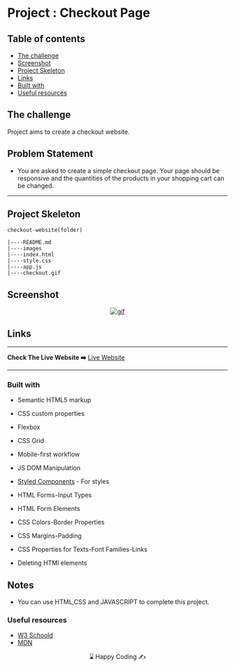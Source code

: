 
# Project : Checkout Page

## Table of contents

  - [The challenge](#the-challenge)
  - [Screenshot](#screenshot)
  - [Project Skeleton ](#project-skeleton)
  - [Links](#links)
  - [Built with](#built-with)
  - [Useful resources](#useful-resources)



## The challenge
Project aims to create a checkout website.

## Problem Statement

- You are asked to create a simple checkout page. Your page should be responsive and the quantities of the products in your shopping cart can be changed.
<hr>



## Project Skeleton 

```
checkout-website(folder)

|----README.md                   
|----images      
|----index.html  
|----style.css   
|----app.js
|----checkout.gif

```

## Screenshot
<p align="center">
<a href="https://ugurcansarici.github.io/HTML-CSS-CheckoutProject/"><img src="checkout.gif" alt="gif"></a>
</p>



## Links
<hr>
<b>Check The Live Website ➡️</b> <a href="https://ugurcansarici.github.io/HTML-CSS-CheckoutProject/">Live Website</a>
<hr>

### Built with

- Semantic HTML5 markup
- CSS custom properties
- Flexbox
- CSS Grid
- Mobile-first workflow
- JS DOM Manipulation

- [Styled Components](https://styled-components.com/) - For styles
	
- HTML Forms-Input Types 

- HTML Form Elements

- CSS Colors-Border Properties

- CSS Margins-Padding

- CSS Properties for Texts-Font Families-Links

- Deleting HTMl elements

## Notes

- You can use HTML,CSS and JAVASCRIPT to complete this project.

### Useful resources

- [W3 Schoold](https://www.w3schools.com/) 
- [MDN](https://developer.mozilla.org/en-US/) 






<center> &#8987; Happy Coding  &#9997; </center>
